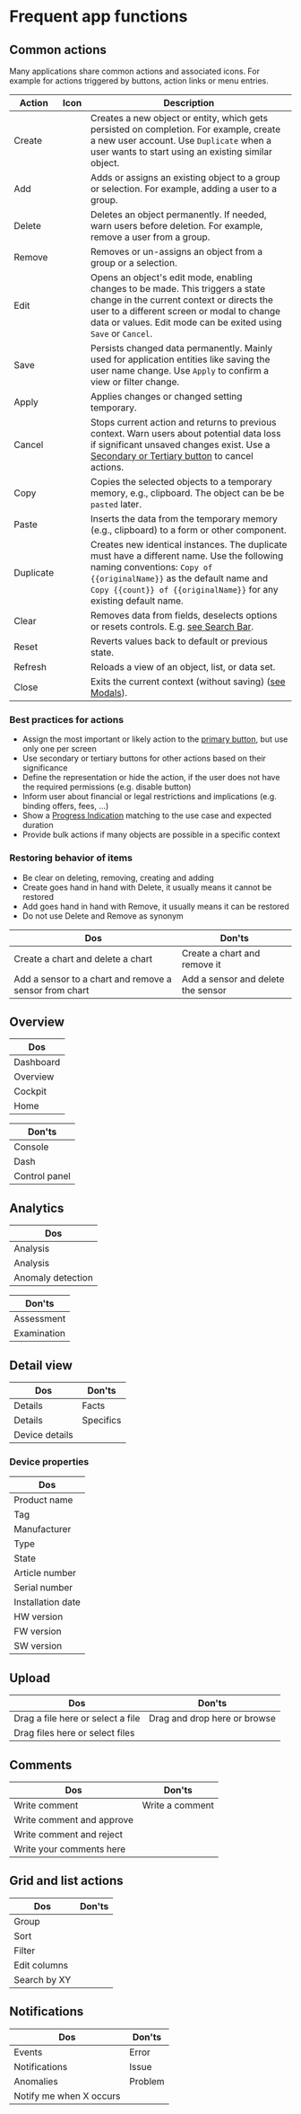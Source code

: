 # Frequent app functions

## Common actions

Many applications share common actions and associated icons. For example for actions triggered by buttons, action links or menu entries.

<!-- markdownlint-disable MD013 MD033 -->
| Action    | Icon                                          | Description             |
| ----------|-----------------------------------------------|-------------------------|
| Create    | <i class="icon-large element-plus"></i>       | Creates a new object or entity, which gets persisted on completion. For example, create a new user account. Use `Duplicate` when a user wants to start using an existing similar object. |
| Add       | <i class="icon-large element-plus"></i>       | Adds or assigns an existing object to a group or selection. For example, adding a user to a group. |
| Delete    | <i class="icon-large element-delete"></i>     | Deletes an object permanently. If needed, warn users before deletion. For example, remove a user from a group. |
| Remove    | <i class="icon-large element-delete"></i>     | Removes or un-assigns an object from a group or a selection. |
| Edit      | <i class="icon-large element-edit"></i>       | Opens an object's edit mode, enabling changes to be made. This triggers a state change in the current context or directs the user to a different screen or modal to change data or values. Edit mode can be exited using `Save` or `Cancel`. |
| Save      | <i class="icon-large element-save"></i>       | Persists changed data permanently. Mainly used for application entities like saving the user name change. Use `Apply` to confirm a view or filter change. |
| Apply     | <i class="icon-large element-state-tick"></i> | Applies changes or changed setting temporary. |
| Cancel    | <i class="icon-large element-cancel"></i>     | Stops current action and returns to previous context. Warn users about potential data loss if significant unsaved changes exist. Use a [Secondary or Tertiary button](../../components/buttons-menus/buttons.md) to cancel actions. |
| Copy      | <i class="icon-large element-copy"></i>       | Copies the selected objects to a temporary memory, e.g., clipboard. The object can be be `pasted` later. |
| Paste     | <i class="icon-large element-paste"></i>      | Inserts the data from the temporary memory (e.g., clipboard) to a form or other component. |
| Duplicate | <i class="icon-large element-copy"></i>       | Creates new identical instances. The duplicate must have a different name. Use the following naming conventions: `Copy of {{originalName}}` as the default name and `Copy {{count}} of {{originalName}}` for any existing default name. |
| Clear     | <i class="icon-large element-cancel"></i>     | Removes data from fields, deselects options or resets controls. E.g. [see Search Bar](../../components/sorting-filtering/search-bar.md). |
| Reset     | <i class="icon-large element-undo"></i>       | Reverts values back to default or previous state. |
| Refresh   | <i class="icon-large element-refresh"></i>    | Reloads a view of an object, list, or data set. |
| Close     | <i class="icon-large element-cancel"></i>     | Exits the current context (without saving) ([see Modals](../../components/layout-navigation/modals.md)). |
<!-- markdownlint-enable MD013 MD033 -->

### Best practices for actions

- Assign the most important or likely action to the [primary button](../../components/buttons-menus/buttons.md), but use only one per screen
- Use secondary or tertiary buttons for other actions based on their significance
- Define the representation or hide the action, if the user does not have the required permissions (e.g. disable button)
- Inform user about financial or legal restrictions and implications (e.g. binding offers, fees, …)
- Show a [Progress Indication](../../components/progress-indication/progress-bar.md) matching to the use case and expected duration
- Provide bulk actions if many objects are possible in a specific context

### Restoring behavior of items

- Be clear on deleting, removing, creating and adding
- Create goes hand in hand with Delete, it usually means it cannot be restored
- Add goes hand in hand with Remove, it usually means it can be restored
- Do not use Delete and Remove as synonym

| Dos                                                    | Don'ts                             |
|--------------------------------------------------------|------------------------------------|
| Create a chart and delete a chart                      | Create a chart and remove it       |
| Add a sensor to a chart and remove a sensor from chart | Add a sensor and delete the sensor |

## Overview

| Dos       |
|-----------|
| Dashboard |
| Overview  |
| Cockpit   |
| Home      |

| Don'ts        |
|---------------|
| Console       |
| Dash          |
| Control panel |

## Analytics

| Dos               |
|-------------------|
| Analysis          |
| Analysis          |
| Anomaly detection |

| Don'ts      |
|-------------|
| Assessment  |
| Examination |

## Detail view

| Dos            | Don'ts    |
|----------------|-----------|
| Details        | Facts     |
| Details        | Specifics |
| Device details |           |

### Device properties

| Dos                |
|--------------------|
| Product name       |
| Tag                |
| Manufacturer       |
| Type               |
| State              |
| Article number     |
| Serial number      |
| Installation date  |
| HW version         |
| FW version         |
| SW version         |

## Upload

| Dos                               | Don'ts                       |
|-----------------------------------|------------------------------|
| Drag a file here or select a file | Drag and drop here or browse |
| Drag files here or select files   |                              |

## Comments

| Dos                        | Don'ts          |
|----------------------------|-----------------|
| Write comment              | Write a comment |
| Write comment and approve  |                 |
| Write comment and reject   |                 |
| Write your comments here   |                 |

## Grid and list actions

| Dos             | Don'ts                     |
|-----------------|----------------------------|
| Group           |                            |
| Sort            |                            |
| Filter          |                            |
| Edit columns    |                            |
| Search by XY    |                            |

## Notifications

| Dos                    | Don'ts             |
|-------------------------|--------------------|
| Events                  | Error              |
| Notifications           | Issue              |
| Anomalies               | Problem            |
| Notify me when X occurs |                    |
